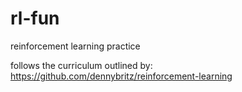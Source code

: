 # rl-fun

reinforcement learning practice

follows the curriculum outlined by:
https://github.com/dennybritz/reinforcement-learning
